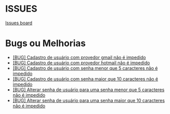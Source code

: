 # ISSUES
[Issues board](https://github.com/ItzOliver/Programa_de_Bolsas_AWS_for_Software_Quality_Test_Automation/issues)
# Bugs ou Melhorias
- [[BUG] Cadastro de usuário com provedor gmail não é impedido](https://github.com/ItzOliver/Programa_de_Bolsas_AWS_for_Software_Quality_Test_Automation/issues/1)
- [[BUG] Cadastro de usuário com provedor hotmail não é impedido](https://github.com/ItzOliver/Programa_de_Bolsas_AWS_for_Software_Quality_Test_Automation/issues/2)
- [[BUG] Cadastro de usuário com senha menor que 5 caracteres não é impedido](https://github.com/ItzOliver/Programa_de_Bolsas_AWS_for_Software_Quality_Test_Automation/issues/3)
- [[BUG] Cadastro de usuário com senha maior que 10 caracteres não é impedido](https://github.com/ItzOliver/Programa_de_Bolsas_AWS_for_Software_Quality_Test_Automation/issues/4)
- [[BUG] Alterar senha de usuário para uma senha menor que 5 caracteres não é impedido](https://github.com/ItzOliver/Programa_de_Bolsas_AWS_for_Software_Quality_Test_Automation/issues/5)
- [[BUG] Alterar senha de usuário para uma senha maior que 10 caracteres não é impedido](https://github.com/ItzOliver/Programa_de_Bolsas_AWS_for_Software_Quality_Test_Automation/issues/6)